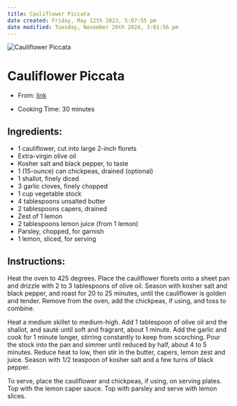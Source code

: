 ```yaml
---
title: Cauliflower Piccata
date created: Friday, May 12th 2023, 5:07:55 pm
date modified: Tuesday, November 26th 2024, 3:01:56 pm
---
```


![Cauliflower Piccata](https://static01.nyt.com/images/2001/10/07/dining/hm-cauliflower-piccata/merlin_195006624_9fe19ba9-b756-415a-9fe7-f65fc4ade92f-articleLarge.jpg)

# Cauliflower Piccata

- From: [link](https://cooking.nytimes.com/recipes/1022614-cauliflower-piccata)

- Cooking Time: 30 minutes

## Ingredients:

- 1 cauliflower, cut into large 2-inch florets
- Extra-virgin olive oil
- Kosher salt and black pepper, to taste
- 1 (15-ounce) can chickpeas, drained (optional)
- 1 shallot, finely diced
- 3 garlic cloves, finely chopped
- 1 cup vegetable stock
- 4 tablespoons unsalted butter
- 2 tablespoons capers, drained
- Zest of 1 lemon
- 2 tablespoons lemon juice (from 1 lemon)
- Parsley, chopped, for garnish
- 1 lemon, sliced, for serving

## Instructions:

Heat the oven to 425 degrees. Place the cauliflower florets onto a sheet pan and drizzle with 2 to 3 tablespoons of olive oil. Season with kosher salt and black pepper, and roast for 20 to 25 minutes, until the cauliflower is golden and tender. Remove from the oven, add the chickpeas, if using, and toss to combine.

Heat a medium skillet to medium-high. Add 1 tablespoon of olive oil and the shallot, and sauté until soft and fragrant, about 1 minute. Add the garlic and cook for 1 minute longer, stirring constantly to keep from scorching. Pour the stock into the pan and simmer until reduced by half, about 4 to 5 minutes. Reduce heat to low, then stir in the butter, capers, lemon zest and juice. Season with 1/2 teaspoon of kosher salt and a few turns of black pepper.

To serve, place the cauliflower and chickpeas, if using, on serving plates. Top with the lemon caper sauce. Top with parsley and serve with lemon slices.
